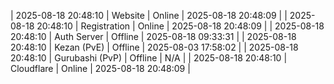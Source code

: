 | 2025-08-18 20:48:10 | Website | Online | 2025-08-18 20:48:09 |
| 2025-08-18 20:48:10 | Registration | Online | 2025-08-18 20:48:09 |
| 2025-08-18 20:48:10 | Auth Server | Offline | 2025-08-18 09:33:31 |
| 2025-08-18 20:48:10 | Kezan (PvE) | Offline | 2025-08-03 17:58:02 |
| 2025-08-18 20:48:10 | Gurubashi (PvP) | Offline | N/A |
| 2025-08-18 20:48:10 | Cloudflare | Online | 2025-08-18 20:48:09 |
